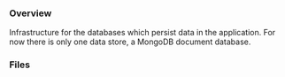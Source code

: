 ### Overview

Infrastructure for the databases which persist data in the application.  For now there is only one data store, a 
MongoDB document database.

### Files